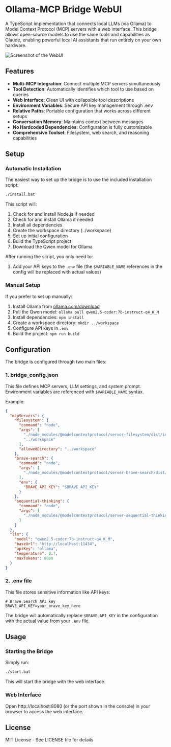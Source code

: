 # Ollama-MCP Bridge WebUI

A TypeScript implementation that connects local LLMs (via Ollama) to Model Context Protocol (MCP) servers with a web interface. This bridge allows open-source models to use the same tools and capabilities as Claude, enabling powerful local AI assistants that run entirely on your own hardware.

![Screenshot of the WebUI](https://i.imgur.com/placeholder.png)

## Features

- **Multi-MCP Integration**: Connect multiple MCP servers simultaneously
- **Tool Detection**: Automatically identifies which tool to use based on queries
- **Web Interface**: Clean UI with collapsible tool descriptions
- **Environment Variables**: Secure API key management through .env
- **Relative Paths**: Portable configuration that works across different setups
- **Conversation Memory**: Maintains context between messages
- **No Hardcoded Dependencies**: Configuration is fully customizable
- **Comprehensive Toolset**: Filesystem, web search, and reasoning capabilities

## Setup

### Automatic Installation

The easiest way to set up the bridge is to use the included installation script:

```bash
./install.bat
```

This script will:
1. Check for and install Node.js if needed
2. Check for and install Ollama if needed
3. Install all dependencies
4. Create the workspace directory (../workspace)
5. Set up initial configuration
6. Build the TypeScript project
7. Download the Qwen model for Ollama

After running the script, you only need to:
1. Add your API keys to the `.env` file (the `$VARIABLE_NAME` references in the config will be replaced with actual values)

### Manual Setup

If you prefer to set up manually:

1. Install Ollama from [ollama.com/download](https://ollama.com/download)
2. Pull the Qwen model: `ollama pull qwen2.5-coder:7b-instruct-q4_K_M`
3. Install dependencies: `npm install`
4. Create a workspace directory: `mkdir ../workspace`
5. Configure API keys in `.env`
6. Build the project: `npm run build`

## Configuration

The bridge is configured through two main files:

### 1. bridge_config.json

This file defines MCP servers, LLM settings, and system prompt. Environment variables are referenced with `$VARIABLE_NAME` syntax.

Example:
```json
{
  "mcpServers": {
    "filesystem": {
      "command": "node",
      "args": [
        "./node_modules/@modelcontextprotocol/server-filesystem/dist/index.js",
        "../workspace"
      ],
      "allowedDirectory": "../workspace"
    },
    "brave-search": {
      "command": "node",
      "args": [
        "./node_modules/@modelcontextprotocol/server-brave-search/dist/index.js"
      ],
      "env": {
        "BRAVE_API_KEY": "$BRAVE_API_KEY"
      }
    },
    "sequential-thinking": {
      "command": "node",
      "args": [
        "./node_modules/@modelcontextprotocol/server-sequential-thinking/dist/index.js"
      ]
    }
  },
  "llm": {
    "model": "qwen2.5-coder:7b-instruct-q4_K_M",
    "baseUrl": "http://localhost:11434",
    "apiKey": "ollama",
    "temperature": 0.7,
    "maxTokens": 8000
  }
}
```

### 2. .env file

This file stores sensitive information like API keys:

```
# Brave Search API key
BRAVE_API_KEY=your_brave_key_here
```

The bridge will automatically replace `$BRAVE_API_KEY` in the configuration with the actual value from your `.env` file.

## Usage

### Starting the Bridge

Simply run:
```bash
./start.bat
```

This will start the bridge with the web interface.

### Web Interface

Open http://localhost:8080 (or the port shown in the console) in your browser to access the web interface.

## License

MIT License - See LICENSE file for details
